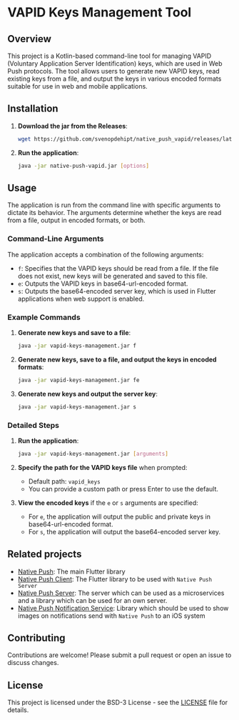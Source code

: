 # VAPID Keys Management Tool

## Overview

This project is a Kotlin-based command-line tool for managing VAPID (Voluntary Application Server Identification) keys, which are used in Web Push protocols. The tool allows users to generate new VAPID keys, read existing keys from a file, and output the keys in various encoded formats suitable for use in web and mobile applications.
## Installation

1. **Download the jar from the Releases**:
   ```bash
   wget https://github.com/svenopdehipt/native_push_vapid/releases/latest/download/native-push-vapid.jar
   ```

2. **Run the application**:
   ```bash
   java -jar native-push-vapid.jar [options]
   ```

## Usage

The application is run from the command line with specific arguments to dictate its behavior. The arguments determine whether the keys are read from a file, output in encoded formats, or both.

### Command-Line Arguments

The application accepts a combination of the following arguments:

- `f`: Specifies that the VAPID keys should be read from a file. If the file does not exist, new keys will be generated and saved to this file.
- `e`: Outputs the VAPID keys in base64-url-encoded format.
- `s`: Outputs the base64-encoded server key, which is used in Flutter applications when web support is enabled.

### Example Commands

1. **Generate new keys and save to a file**:
   ```bash
   java -jar vapid-keys-management.jar f
   ```

2. **Generate new keys, save to a file, and output the keys in encoded formats**:
   ```bash
   java -jar vapid-keys-management.jar fe
   ```

3. **Generate new keys and output the server key**:
   ```bash
   java -jar vapid-keys-management.jar s
   ```

### Detailed Steps

1. **Run the application**:
   ```bash
   java -jar vapid-keys-management.jar [arguments]
   ```

2. **Specify the path for the VAPID keys file** when prompted:
   - Default path: `vapid_keys`
   - You can provide a custom path or press Enter to use the default.

3. **View the encoded keys** if the `e` or `s` arguments are specified:
   - For `e`, the application will output the public and private keys in base64-url-encoded format.
   - For `s`, the application will output the base64-encoded server key.

## Related projects

- [Native Push](https://github.com/Native-Push/native_push): The main Flutter library
- [Native Push Client](https://github.com/Native-Push/native_push_client): The Flutter library to be used with `Native Push Server`
- [Native Push Server](https://github.com/Native-Push/native_push_server): The server which can be used as a microservices and a
  library which can be used for an own server.
- [Native Push Notification Service](): Library which should be used to show images on notifications send with
  `Native Push` to an iOS system

## Contributing

Contributions are welcome! Please submit a pull request or open an issue to discuss changes.

## License

This project is licensed under the BSD-3 License - see the [LICENSE](LICENSE) file for details.
